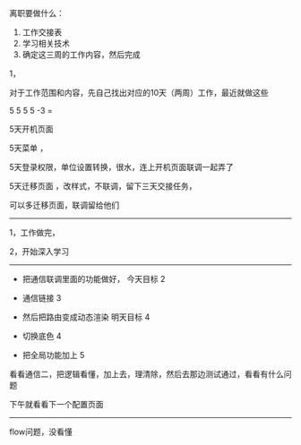 离职要做什么：

1. 工作交接表
5. 学习相关技术
3. 确定这三周的工作内容，然后完成

1，

对于工作范围和内容，先自己找出对应的10天（两周）工作，最近就做这些

5 5 5 5 -3 = 

5天开机页面

5天菜单 ，

5天登录权限，单位设置转换，很水，连上开机页面联调一起弄了

5天迁移页面 ，改样式，不联调，留下三天交接任务，

可以多迁移页面，联调留给他们

---

1，工作做完，

2，开始深入学习

---

- 把通信联调里面的功能做好，  今天目标  2
- 通信链接  3

- 然后把路由变成动态渲染 明天目标  4

- 切换底色   4 

- 把全局功能加上   5

看看通信二，把逻辑看懂，加上去，理清除，然后去那边测试通过，看看有什么问题



下午就看看下一个配置页面

----

flow问题，没看懂